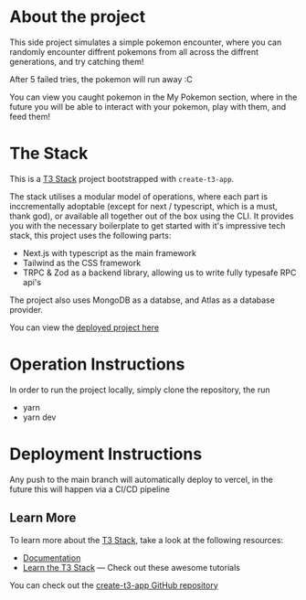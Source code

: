 # About the project

This side project simulates a simple pokemon encounter, where you can randomly encounter diffrent pokemons from all across the diffrent generations, and try catching them!

After 5 failed tries, the pokemon will run away :C

You can view you caught pokemon in the My Pokemon section, where in the future you will be able to interact with your pokemon, play with them, and feed them!

# The Stack

This is a [T3 Stack](https://create.t3.gg/) project bootstrapped with `create-t3-app`.

The stack utilises a modular model of operations, where each part is inccrementally adoptable (except for next / typescript, which is a must, thank god), or available all together out of the box using the CLI. It provides you with the necessary boilerplate to get started with it's impressive tech stack, this project uses the following parts:

- Next.js with typescript as the main framework
- Tailwind as the CSS framework
- TRPC & Zod as a backend library, allowing us to write fully typesafe RPC api's

The project also uses MongoDB as a databse, and Atlas as a database provider.

You can view the [deployed project here](https://pokemon-simulator.vercel.app/)

# Operation Instructions

In order to run the project locally, simply clone the repository, the run

- yarn
- yarn dev

# Deployment Instructions

Any push to the main branch will automatically deploy to vercel, in the future this will happen via a CI/CD pipeline

## Learn More

To learn more about the [T3 Stack](https://create.t3.gg/), take a look at the following resources:

- [Documentation](https://create.t3.gg/)
- [Learn the T3 Stack](https://create.t3.gg/en/faq#what-learning-resources-are-currently-available) — Check out these awesome tutorials

You can check out the [create-t3-app GitHub repository](https://github.com/t3-oss/create-t3-app)
